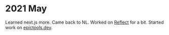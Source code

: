 # 2021 May

Learned next.js more. Came back to NL. Worked on [Reflect](https://reflect.app/) for a bit. Started work on [epictools.dev](https://epictools.dev).
